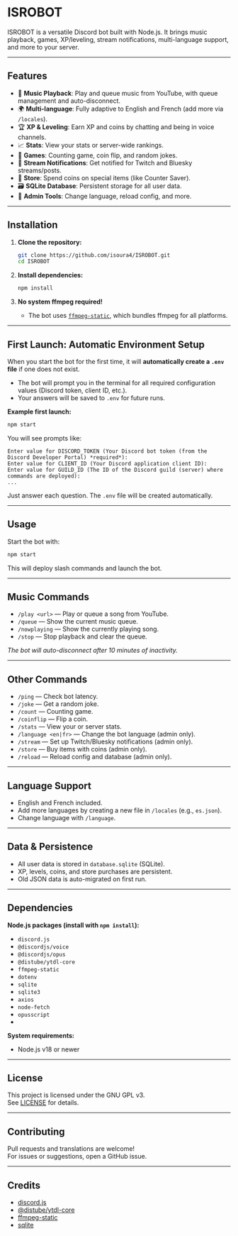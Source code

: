 # ISROBOT

ISROBOT is a versatile Discord bot built with Node.js. It brings music playback, games, XP/leveling, stream notifications, multi-language support, and more to your server.

---

## Features

- 🎵 **Music Playback**: Play and queue music from YouTube, with queue management and auto-disconnect.
- 🌍 **Multi-language**: Fully adaptive to English and French (add more via `/locales`).
- 🏆 **XP & Leveling**: Earn XP and coins by chatting and being in voice channels.
- 📈 **Stats**: View your stats or server-wide rankings.
- 🎲 **Games**: Counting game, coin flip, and random jokes.
- 📢 **Stream Notifications**: Get notified for Twitch and Bluesky streams/posts.
- 🛒 **Store**: Spend coins on special items (like Counter Saver).
- 🗃️ **SQLite Database**: Persistent storage for all user data.
- 🔄 **Admin Tools**: Change language, reload config, and more.

---

## Installation

1. **Clone the repository:**
   ```bash
   git clone https://github.com/isoura4/ISROBOT.git
   cd ISROBOT
   ```

2. **Install dependencies:**
   ```bash
   npm install
   ```

3. **No system ffmpeg required!**
   - The bot uses [`ffmpeg-static`](https://www.npmjs.com/package/ffmpeg-static), which bundles ffmpeg for all platforms.

---

## First Launch: Automatic Environment Setup

When you start the bot for the first time, it will **automatically create a `.env` file** if one does not exist.

- The bot will prompt you in the terminal for all required configuration values (Discord token, client ID, etc.).
- Your answers will be saved to `.env` for future runs.

**Example first launch:**
```bash
npm start
```
You will see prompts like:
```
Enter value for DISCORD_TOKEN (Your Discord bot token (from the Discord Developer Portal) *required*): 
Enter value for CLIENT_ID (Your Discord application client ID): 
Enter value for GUILD_ID (The ID of the Discord guild (server) where commands are deployed): 
...
```
Just answer each question. The `.env` file will be created automatically.

---

## Usage

Start the bot with:
```bash
npm start
```
This will deploy slash commands and launch the bot.

---

## Music Commands

- `/play <url>` — Play or queue a song from YouTube.
- `/queue` — Show the current music queue.
- `/nowplaying` — Show the currently playing song.
- `/stop` — Stop playback and clear the queue.

*The bot will auto-disconnect after 10 minutes of inactivity.*

---

## Other Commands

- `/ping` — Check bot latency.
- `/joke` — Get a random joke.
- `/count` — Counting game.
- `/coinflip` — Flip a coin.
- `/stats` — View your or server stats.
- `/language <en|fr>` — Change the bot language (admin only).
- `/stream` — Set up Twitch/Bluesky notifications (admin only).
- `/store` — Buy items with coins (admin only).
- `/reload` — Reload config and database (admin only).

---

## Language Support

- English and French included.
- Add more languages by creating a new file in `/locales` (e.g., `es.json`).
- Change language with `/language`.

---

## Data & Persistence

- All user data is stored in `database.sqlite` (SQLite).
- XP, levels, coins, and store purchases are persistent.
- Old JSON data is auto-migrated on first run.

---

## Dependencies

**Node.js packages (install with `npm install`):**
- `discord.js`
- `@discordjs/voice`
- `@discordjs/opus`
- `@distube/ytdl-core`
- `ffmpeg-static`
- `dotenv`
- `sqlite`
- `sqlite3`
- `axios`
- `node-fetch`
- `opusscript`
-

**System requirements:**
- Node.js v18 or newer

---

## License

This project is licensed under the GNU GPL v3.  
See [LICENSE](LICENSE) for details.

---

## Contributing

Pull requests and translations are welcome!  
For issues or suggestions, open a GitHub issue.

---

## Credits

- [discord.js](https://discord.js.org/)
- [@distube/ytdl-core](https://www.npmjs.com/package/@distube/ytdl-core)
- [ffmpeg-static](https://www.npmjs.com/package/ffmpeg-static)
- [sqlite](https://www.sqlite.org/)